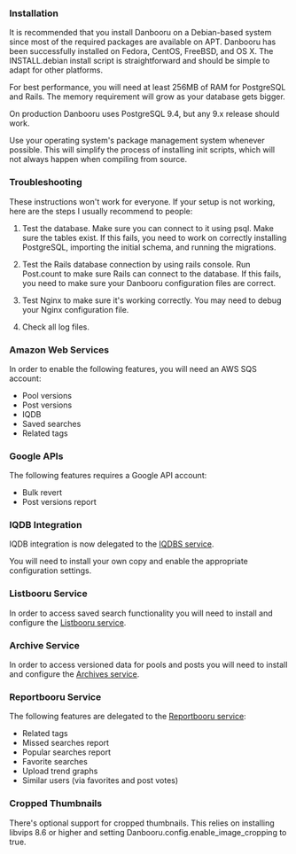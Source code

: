 ### Installation

It is recommended that you install Danbooru on a Debian-based system
since most of the required packages are available on APT. Danbooru
has been successfully installed on Fedora, CentOS, FreeBSD, and OS X.
The INSTALL.debian install script is straightforward and should be
simple to adapt for other platforms.

For best performance, you will need at least 256MB of RAM for
PostgreSQL and Rails. The memory requirement will grow as your
database gets bigger. 

On production Danbooru uses PostgreSQL 9.4, but any 9.x release should
work.

Use your operating system's package management system whenever
possible.  This will simplify the process of installing init scripts,
which will not always happen when compiling from source.

### Troubleshooting

These instructions won't work for everyone. If your setup is not
working, here are the steps I usually recommend to people:

1) Test the database. Make sure you can connect to it using psql. Make
sure the tables exist. If this fails, you need to work on correctly
installing PostgreSQL, importing the initial schema, and running the
migrations.

2) Test the Rails database connection by using rails console. Run
Post.count to make sure Rails can connect to the database. If this
fails, you need to make sure your Danbooru configuration files are
correct.

3) Test Nginx to make sure it's working correctly.  You may need to
debug your Nginx configuration file.

4) Check all log files.

### Amazon Web Services

In order to enable the following features, you will need an AWS SQS 
account:

* Pool versions
* Post versions
* IQDB
* Saved searches
* Related tags

### Google APIs

The following features requires a Google API account:

* Bulk revert
* Post versions report

### IQDB Integration

IQDB integration is now delegated to the [IQDBS service](https://github.com/r888888888/iqdbs). 

You will need to install your own copy and enable the appropriate 
configuration settings.

### Listbooru Service

In order to access saved search functionality you will need to install and 
configure the [Listbooru service](https://github.com/r888888888/listbooru).

### Archive Service

In order to access versioned data for pools and posts you will 
need to install and configure the [Archives service](https://github.com/r888888888/archives).

### Reportbooru Service

The following features are delegated to the [Reportbooru service](https://github.com/r888888888/reportbooru):

* Related tags
* Missed searches report
* Popular searches report
* Favorite searches
* Upload trend graphs
* Similar users (via favorites and post votes)

### Cropped Thumbnails

There's optional support for cropped thumbnails. This relies on installing
libvips 8.6 or higher and setting Danbooru.config.enable_image_cropping to
true.
